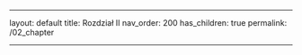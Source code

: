 ---

layout: default
title: Rozdział II
nav_order: 200
has_children: true
permalink: /02_chapter

---